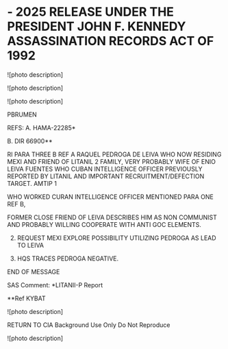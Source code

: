 # - 2025 RELEASE UNDER THE PRESIDENT JOHN F. KENNEDY ASSASSINATION RECORDS ACT OF 1992

![photo description]

![photo description]

![photo description]

PBRUMEN

REFS: A. HAMA-22285*

B. DIR 66900**

RI PARA THREE B REF A RAQUEL PEDROGA DE LEIVA WHO NOW RESIDING MEXI AND FRIEND OF LITANIL 2 FAMILY, VERY PROBABLY WIFE OF ENIO LEIVA FUENTES WHO CUBAN INTELLIGENCE OFFICER PREVIOUSLY REPORTED BY LITANIL AND IMPORTANT RECRUITMENT/DEFECTION TARGET. AMTIP 1

WHO WORKED CURAN INTELLIGENCE OFFICER MENTIONED PARA ONE REF B,

FORMER CLOSE FRIEND OF LEIVA DESCRIBES HIM AS NON COMMUNIST AND PROBABLY WILLING COOPERATE WITH ANTI GOC ELEMENTS.

2. REQUEST MEXI EXPLORE POSSIBILITY UTILIZING PEDROGA AS LEAD TO LEIVA

3. HQS TRACES PEDROGA NEGATIVE.

END OF MESSAGE

SAS Comment: *LITANII-P Report

**Ref KYBAT

![photo description]

RETURN TO CIA
Background Use Only
Do Not Reproduce

![photo description]
